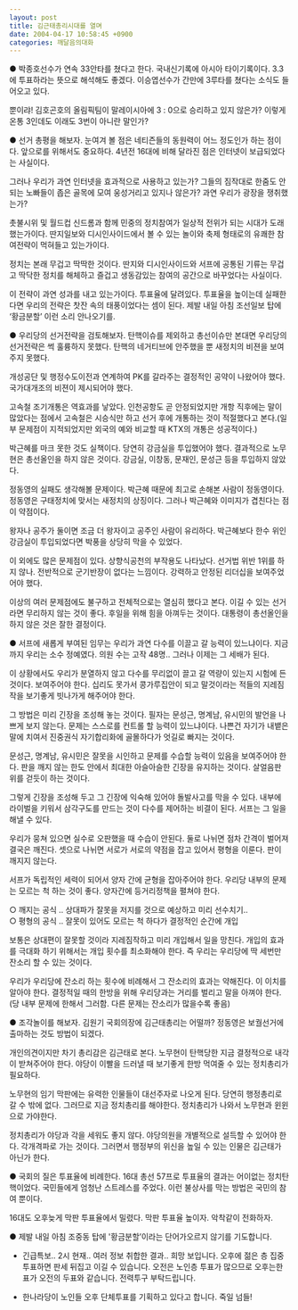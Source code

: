 ```yaml
---
layout: post
title: 김근태총리시대를 열며
date: 2004-04-17 10:58:45 +0900
categories: 깨달음의대화
---
```

  
● 박종호선수가 연속 33안타를 쳤다고 한다. 국내신기록에 아시아 타이기록이다. 3.3에 투표하라는 뜻으로 해석해도 좋겠다. 이승엽선수가 간만에 3루타를 쳤다는 소식도 들어오고 있다.    
  
뿐이랴! 김호곤호의 올림픽팀이 말레이시아에 3 : 0으로 승리하고 있지 않은가? 이렇게 온통 3인데도 이래도 3번이 아니란 말인가?    
   
  
● 선거 총평을 해보자. 눈여겨 볼 점은 네티즌들의 동원력이 어느 정도인가 하는 점이다. 앞으로를 위해서도 중요하다. 4년전 16대에 비해 달라진 점은 인터넷이 보급되었다는 사실이다.    
  
그러나 우리가 과연 인터넷을 효과적으로 사용하고 있는가? 그들의 짐작대로 한줌도 안되는 노빠들이 좁은 골목에 모여 웅성거리고 있지나 않은가? 과연 우리가 광장을 쟁취했는가?    
  
촛불시위 및 월드컵 신드롬과 함께 민중의 정치참여가 일상적 전위가 되는 시대가 도래했는가이다. 딴지일보와 디시인사이드에서 볼 수 있는 놀이와 축제 형태로의 유쾌한 참여전략이 먹혀들고 있는가이다.    
  
정치는 본래 무겁고 딱딱한 것이다. 딴지와 디시인사이드와 서프에 공통된 기류는 무겁고 딱닥한 정치를 해체하고 즐겁고 생동감있는 참여의 공간으로 바꾸었다는 사실이다. 
  
  
이 전략이 과연 성과를 내고 있는가이다. 투표율에 달려있다. 투표율을 높이는데 실패한다면 우리의 전략은 찻잔 속의 태풍이었다는 셈이 된다. 제발 내일 아침 조선일보 탑에 ‘황금분할’ 이런 소리 안나오기를.    
   
  
● 우리당의 선거전략을 검토해보자. 탄핵이슈를 제외하고 총선이슈만 본대면 우리당의 선거전략은 썩 훌륭하지 못했다. 탄핵의 네거티브에 안주했을 뿐 새정치의 비젼을 보여주지 못했다.    
  
개성공단 및 행정수도이전과 연계하여 PK를 갈라주는 결정적인 공약이 나왔어야 했다. 국가대개조의 비젼이 제시되어야 했다.    
  
고속철 조기개통은 역효과를 낳았다. 인천공항도 곧 안정되었지만 개항 직후에는 말이 많았다는 점에서 고속철은 시승식만 하고 선거 후에 개통하는 것이 적절했다고 본다.(일부 문제점이 지적되었지만 외국의 예와 비교할 때 KTX의 개통은 성공적이다.)    
  
박근혜를 마크 못한 것도 실책이다. 당연히 강금실을 투입했어야 했다. 결과적으로 노무현은 총선올인을 하지 않은 것이다. 강금실, 이창동, 문재인, 문성근 등을 투입하지 않았다.    
  
정동영의 실패도 생각해볼 문제이다. 박근혜 때문에 최고로 손해본 사람이 정동영이다. 정동영은 구태정치에 맞서는 새정치의 상징이다. 그러나 박근혜와 이미지가 겹친다는 점이 약점이다.    
  
왕자나 공주가 둘이면 조금 더 왕자이고 공주인 사람이 유리하다. 박근혜보다 한수 위인 강금실이 투입되었다면 박풍을 상당히 막을 수 있었다. 
  
  
이 외에도 많은 문제점이 있다. 상향식공천의 부작용도 나타났다. 선거법 위반 1위를 하지 않나. 전반적으로 군기반장이 없다는 느낌이다. 강력하고 안정된 리더십을 보여주었어야 했다.    
  
이상의 여러 문제점에도 불구하고 전체적으로는 열심히 했다고 본다. 이길 수 있는 선거라면 무리하지 않는 것이 좋다. 후일을 위해 힘을 아껴두는 것이다. 대통령이 총선올인을 하지 않은 것은 잘한 결정이다. 
  
   
  
● 서프에 새롭게 부여된 임무는 우리가 과연 다수를 이끌고 갈 능력이 있느냐이다. 지금까지 우리는 소수 정예였다. 의원 수는 고작 48명.. 그러나 이제는 그 세배가 된다.    
  
이 상황에서도 우리가 분열하지 않고 다수를 무리없이 끌고 갈 역량이 있는지 시험에 든 것이다. 보여주어야 한다. 십리도 못가서 콩가루집안이 되고 말것이라는 적들의 지레짐작을 보기좋게 빗나가게 해주어야 한다.    
  
그 방법은 미리 긴장을 조성해 놓는 것이다. 필자는 문성근, 명계남, 유시민의 발언을 나쁘게 보지 않는다. 문제는 스스로를 컨트롤 할 능력이 있느냐이다. 나쁜건 자기가 내뱉은 말에 치여서 진중권식 자기합리화에 골몰하다가 엇길로 빠지는 것이다.    
  
문성근, 명계남, 유시민은 잘못을 시인하고 문제를 수습할 능력이 있음을 보여주어야 한다. 판을 깨지 않는 한도 안에서 최대한 아슬아슬한 긴장을 유지하는 것이다. 살얼음판 위를 걷듯이 하는 것이다.    
  
그렇게 긴장을 조성해 두고 그 긴장에 익숙해 있어야 돌발사고를 막을 수 있다. 내부에 라이벌을 키워서 삼각구도를 만드는 것이 다수를 제어하는 비결이 된다. 서프는 그 일을 해낼 수 있다.    
  
우리가 뭉쳐 있으면 실수로 오판했을 때 수습이 안된다. 둘로 나뉘면 점차 간격이 벌어져 결국은 깨진다. 셋으로 나뉘면 서로가 서로의 약점을 잡고 있어서 평형을 이룬다. 판이 깨지지 않는다.    
  
서프가 독립적인 세력이 되어서 양자 간에 균형을 잡아주어야 한다. 우리당 내부의 문제는 모르는 척 하는 것이 좋다. 양자간에 등거리정책을 펼쳐야 한다. 
  
  
○ 깨지는 공식 .. 상대파가 잘못을 저지를 것으로 예상하고 미리 선수치기..   
○ 평형의 공식 .. 잘못이 있어도 모르는 척 하다가 결정적인 순간에 개입    
  
보통은 상대편이 잘못할 것이라 지레짐작하고 미리 개입해서 일을 망친다. 개입의 효과를 극대화 하기 위해서는 개입 횟수를 최소화해야 한다. 즉 우리는 우리당에 딱 세번만 잔소리 할 수 있는 것이다.    
  
우리가 우리당에 잔소리 하는 횟수에 비례해서 그 잔소리의 효과는 약해진다. 이 이치를 알아야 한다. 결정적일 때의 한방을 위해 우리당과는 거리를 벌리고 말을 아껴야 한다.(당 내부 문제에 한해서 그러함. 다른 문제는 잔소리가 많을수록 좋음)    

  
  
● 조각놀이를 해보자. 김원기 국회의장에 김근태총리는 어떨까? 정동영은 보궐선거에 출마하는 것도 방법이 되겠다.    
  
개인의견이지만 차기 총리감은 김근태로 본다. 노무현이 탄핵당한 지금 결정적으로 내각이 받쳐주어야 한다. 야당이 이빨을 드러낼 때 보기좋게 한방 먹여줄 수 있는 정치총리가 필요하다.    
  
노무현의 임기 막판에는 유력한 인물들이 대선주자로 나오게 된다. 당연히 행정총리로 갈 수 밖에 없다. 그러므로 지금 정치총리를 해야한다. 정치총리가 나와서 노무현과 윈윈으로 가야한다.    
  
정치총리가 야당과 각을 세워도 좋지 않다. 야당의원을 개별적으로 설득할 수 있어야 한다. 각개격파로 가는 것이다. 그러면서 행정부의 위신을 높일 수 있는 인물은 김근태가 아닌가 한다.    

  
  
● 국회의 질은 투표율에 비례한다. 16대 총선 57프로 투표율의 결과는 어이없는 정치탄핵이었다. 국민들에게 엄청난 스트레스를 주었다. 이런 불상사를 막는 방법은 국민의 참여 뿐이다.    
  
16대도 오후늦게 막판 투표율에서 밀렸다. 막판 투표율 높이자. 악착같이 전화하자.    

  
  
● 제발 내일 아침 조중동 탑에 '황금분할’이라는 단어가오르지 않기를 기도합니다.    
  
- 긴급특보.. 2시 현재.. 여러 정보 취합한 결과.. 희망 보입니다. 오후에 젊은 층 집중 투표하면 판세 뒤집고 이길 수 있습니다. 오전은 노인층 투표가 많으므로 오후는한표가 오전의 두표와 같습니다. 전력투구 부탁드립니다.    
  
- 한나라당이 노인들 오후 단체투표를 기획하고 있다고 합니다. 죽일 넘들!